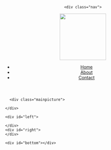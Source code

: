 

<html>
<head>
  
  <link rel="stylesheet" type="text/css" href="main.css">
</head>


  <header>

    <div class="nav">
   <img src="https://scontent.fsnc1-1.fna.fbcdn.net/v/t1.0-9/29571461_155466868606469_7728567792941123379_n.jpg?oh=fe9a82b0e095a69c13891e5c8b1c0125&oe=5B27D9D1" width="150px" height="150px" />
      <ul>
        <li class="home"><a href="#">Home</a></li>
        <li class="about"><a href="#">About</a></li>
        <li class="contact"><a href="#">Contact</a></li>
      </ul>
    </div>
  </header>
  
      <div class="mainpicture">
      
    </div>
    
    <div id="left">
      
    </div>
    <div id="right">
    </div>
    
    <div id="bottom"></div>
 
</html>
